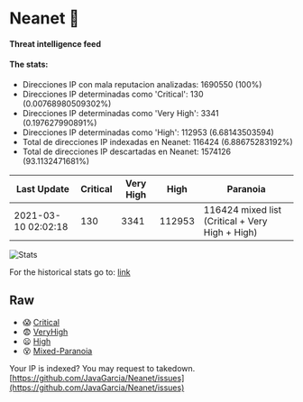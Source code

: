 # Neanet :hocho:
#### Threat intelligence feed
#### The stats:

- Direcciones IP con mala reputacion analizadas: 1690550 (100%)
- Direcciones IP determinadas como 'Critical':  130 (0.00768980509302%)
- Direcciones IP determinadas como 'Very High':  3341 (0.197627990891%)
- Direcciones IP determinadas como 'High':  112953 (6.68143503594)
- Total de direcciones IP indexadas en Neanet:  116424 (6.88675283192%)
- Total de direcciones IP descartadas en Neanet:  1574126 (93.1132471681%)

| Last Update | Critical | Very High | High | Paranoia |
| --- | --- | --- | --- | --- |
| 2021-03-10 02:02:18 | 130 | 3341 | 112953 | 116424 mixed list (Critical + Very High + High)|

![Stats](https://docs.google.com/spreadsheets/d/e/2PACX-1vSnaNMIXVabIpDJjufMlzH7poXnshF3mgd8Is1g9ytUEzVsP5my4Trn8f-xkoLLQ38xpL3HtmUexLo6/pubchart?oid=501124687&format=image)

For the historical stats go to: [link](/stats.csv)
## Raw
- :scream: [Critical](https://raw.githubusercontent.com/JavaGarcia/Neanet/master/blacklists/neanet_critical.txt)
- :fearful: [VeryHigh](https://raw.githubusercontent.com/JavaGarcia/Neanet/master/blacklists/neanet_veryHigh.txtt)
- :frowning: [High](https://raw.githubusercontent.com/JavaGarcia/Neanet/master/blacklists/neanet_high.txt)
- :dizzy_face: [Mixed-Paranoia](https://raw.githubusercontent.com/JavaGarcia/Neanet/master/blacklists/neanet_all.txt)


Your IP is indexed? You may request to takedown. [https://github.com/JavaGarcia/Neanet/issues](https://github.com/JavaGarcia/Neanet/issues)















































































































































































































































































































































































































































































































































































































































































































































































































































































































































































































































































































































































































































































































































































































































































































































































































































































































































































































































































































































































































































































































































































































































































































































































































































































































































































































































































































































































































































































































































































































































































































































































































































































































































































































































































































































































































































































































































































































































































































































































































































































































































































































































































































































































































































































































































































































































































































































































































































































































































